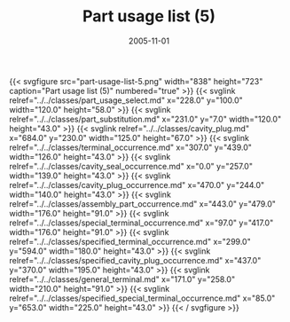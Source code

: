 ﻿---
title: Part usage list (5)
toc: false
type: specs
layout: diagram
date: "2005-11-01"
draft: false
specification: KBL
version: 2.3.sr1
documentType: "Recommendation"
elementType: Diagram
classes:
  - Part_usage_select
  - Part_substitution
  - Cavity_plug
  - Terminal_occurrence
  - Cavity_seal_occurrence
  - Cavity_plug_occurrence
  - Assembly_part_occurrence
  - Special_terminal_occurrence
  - Specified_terminal_occurrence
  - Specified_cavity_plug_occurrence
  - General_terminal
  - Specified_special_terminal_occurrence
menu:
  KBL-2.3.sr1:    
    parent: presentation
    identifier: presentation/part-usage-list-5
    weight: 1011 

# Prev/next pager order (if `docs_section_pager` enabled in `params.toml`)
weight: 1011
---
{{< svgfigure src="part-usage-list-5.png" width="838" height="723" caption="Part usage list (5)" numbered="true" >}}
  {{< svglink relref="../../classes/part_usage_select.md" x="228.0" y="100.0" width="120.0" height="58.0" >}}
  {{< svglink relref="../../classes/part_substitution.md" x="231.0" y="7.0" width="120.0" height="43.0" >}}
  {{< svglink relref="../../classes/cavity_plug.md" x="684.0" y="230.0" width="125.0" height="67.0" >}}
  {{< svglink relref="../../classes/terminal_occurrence.md" x="307.0" y="439.0" width="126.0" height="43.0" >}}
  {{< svglink relref="../../classes/cavity_seal_occurrence.md" x="0.0" y="257.0" width="139.0" height="43.0" >}}
  {{< svglink relref="../../classes/cavity_plug_occurrence.md" x="470.0" y="244.0" width="140.0" height="43.0" >}}
  {{< svglink relref="../../classes/assembly_part_occurrence.md" x="443.0" y="479.0" width="176.0" height="91.0" >}}
  {{< svglink relref="../../classes/special_terminal_occurrence.md" x="97.0" y="417.0" width="176.0" height="91.0" >}}
  {{< svglink relref="../../classes/specified_terminal_occurrence.md" x="299.0" y="594.0" width="180.0" height="43.0" >}}
  {{< svglink relref="../../classes/specified_cavity_plug_occurrence.md" x="437.0" y="370.0" width="195.0" height="43.0" >}}
  {{< svglink relref="../../classes/general_terminal.md" x="171.0" y="258.0" width="210.0" height="91.0" >}}
  {{< svglink relref="../../classes/specified_special_terminal_occurrence.md" x="85.0" y="653.0" width="225.0" height="43.0" >}}
{{< / svgfigure >}}
